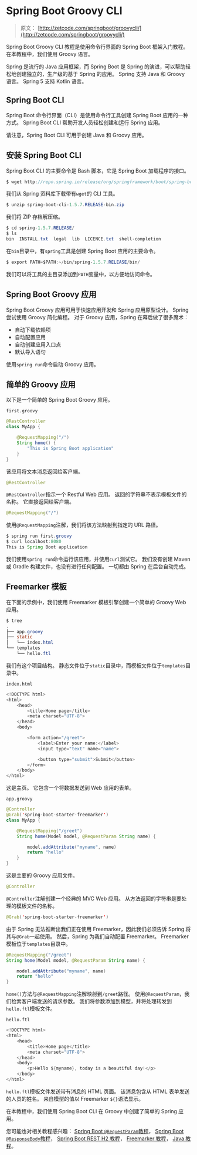 # Spring Boot Groovy CLI

> 原文： [http://zetcode.com/springboot/groovycli/](http://zetcode.com/springboot/groovycli/)

Spring Boot Groovy CLI 教程是使用命令行界面的 Spring Boot 框架入门教程。 在本教程中，我们使用 Groovy 语言。

Spring 是流行的 Java 应用框架，而 Spring Boot 是 Spring 的演进，可以帮助轻松地创建独立的，生产级的基于 Spring 的应用。 Spring 支持 Java 和 Groovy 语言。 Spring 5 支持 Kotlin 语言。

## Spring Boot CLI

Spring Boot 命令行界面（CLI）是使用命令行工具创建 Spring Boot 应用的一种方式。 Spring Boot CLI 帮助开发人员轻松创建和运行 Spring 应用。

请注意，Spring Boot CLI 可用于创建 Java 和 Groovy 应用。

## 安装 Spring Boot CLI

Spring Boot CLI 的主要命令是 Bash 脚本，它是 Spring Boot 加载程序的接口。

```java
$ wget http://repo.spring.io/release/org/springframework/boot/spring-boot-cli/1.5.7.RELEASE/spring-boot-cli-1.5.7.RELEASE-bin.zip

```

我们从 Spring 资料库下载带有`wget`的 CLI 工具。

```java
$ unzip spring-boot-cli-1.5.7.RELEASE-bin.zip 

```

我们将 ZIP 存档解压缩。

```java
$ cd spring-1.5.7.RELEASE/
$ ls
bin  INSTALL.txt  legal  lib  LICENCE.txt  shell-completion

```

在`bin`目录中，有`spring`工具是创建 Spring Boot 应用的主要命令。

```java
$ export PATH=$PATH:~/bin/spring-1.5.7.RELEASE/bin/

```

我们可以将工具的主目录添加到`PATH`变量中，以方便地访问命令。

## Spring Boot Groovy 应用

Spring Boot Groovy 应用可用于快速应用开发和 Spring 应用原型设计。 Spring 尝试使用 Groovy 简化编程。 对于 Groovy 应用，Spring 在幕后做了很多魔术：

*   自动下载依赖项
*   自动配置应用
*   自动创建应用入口点
*   默认导入语句

使用`spring run`命令启动 Groovy 应用。

## 简单的 Groovy 应用

以下是一个简单的 Spring Boot Groovy 应用。

`first.groovy`

```java
@RestController
class MyApp {

    @RequestMapping("/")
    String home() {
        "This is Spring Boot application"
    }
}

```

该应用将文本消息返回给客户端。

```java
@RestController

```

`@RestController`指示一个 Restful Web 应用。 返回的字符串不表示模板文件的名称。 它直接返回给客户端。

```java
@RequestMapping("/")

```

使用`@RequestMapping`注解，我们将该方法映射到指定的 URL 路径。

```java
$ spring run first.groovy
$ curl localhost:8080
This is Spring Boot application

```

我们使用`spring run`命令运行该应用，并使用`curl`测试它。 我们没有创建 Maven 或 Gradle 构建文件，也没有进行任何配置。 一切都由 Spring 在后台自动完成。

## Freemarker 模板

在下面的示例中，我们使用 Freemarker 模板引擎创建一个简单的 Groovy Web 应用。

```java
$ tree
.
├── app.groovy
├── static
│   └── index.html
└── templates
    └── hello.ftl

```

我们有这个项目结构。 静态文件位于`static`目录中，而模板文件位于`templates`目录中。

`index.html`

```java
<!DOCTYPE html>
<html>
    <head>
        <title>Home page</title>
        <meta charset="UTF-8">
    </head>
    <body>

        <form action="/greet">
            <label>Enter your name:</label>
            <input type="text" name="name">

            <button type="submit">Submit</button>
        </form>
    </body>
</html>

```

这是主页。 它包含一个将数据发送到 Web 应用的表单。

`app.groovy`

```java
@Controller
@Grab('spring-boot-starter-freemarker')
class MyApp {

    @RequestMapping("/greet")
    String home(Model model, @RequestParam String name) {

        model.addAttribute("myname", name)
        return "hello"
    }
}

```

这是主要的 Groovy 应用文件。

```java
@Controller

```

`@Controller`注解创建一个经典的 MVC Web 应用。 从方法返回的字符串是要处理的模板文件的名称。

```java
@Grab('spring-boot-starter-freemarker')

```

由于 Spring 无法推断出我们正在使用 Freemarker，因此我们必须告诉 Spring 将其与`@Grab`一起使用。 然后，Spring 为我们自动配置 Freemarker。 Freemarker 模板位于`templates`目录中。

```java
@RequestMapping("/greet")
String home(Model model, @RequestParam String name) {

    model.addAttribute("myname", name)
    return "hello"
}

```

`home()`方法与`@RequestMapping`注解映射到`/greet`路径。 使用`@RequestParam`，我们检索客户端发送的请求参数。 我们将参数添加到模型，并将处理转发到`hello.ftl`模板文件。

`hello.ftl`

```java
<!DOCTYPE html>
<html>
    <head>
        <title>Home page</title>
        <meta charset="UTF-8">
    </head>
    <body>
        <p>Hello ${myname}, today is a beautiful day!</p>
    </body>
</html>

```

`hello.ftl`模板文件发送带有消息的 HTML 页面。 该消息包含从 HTML 表单发送的人员的姓名。 来自模型的值以 Freemarker `${}`语法显示。

在本教程中，我们使用 Spring Boot CLI 在 Groovy 中创建了简单的 Spring 应用。

您可能也对相关教程感兴趣： [Spring Boot `@RequestParam`教程](/springboot/requestparam/)， [Spring Boot `@ResponseBody`教程](/springboot/responsebody/)， [Spring Boot REST H2 教程](/articles/springbootresth2/)， [Freemarker 教程](/java/freemarker/)， [Java 教程](/lang/java/)。
